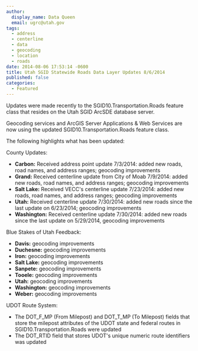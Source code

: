 ```yaml
---
author:
  display_name: Data Queen
  email: ugrc@utah.gov
tags:
  - address
  - centerline
  - data
  - geocoding
  - location
  - roads
date: 2014-08-06 17:53:14 -0600
title: Utah SGID Statewide Roads Data Layer Updates 8/6/2014
published: false
categories:
  - Featured
---
```

Updates were made recently to the SGID10.Transportation.Roads feature class that resides on the Utah SGID ArcSDE database server.

Geocoding services and ArcGIS Server Applications & Web Services are now using the updated SGID10.Transportation.Roads feature class.

The following highlights what has been updated:

County Updates:

- **Carbon:** Received address point update 7/3/2014: added new roads, road names, and address ranges; geocoding improvements
- **Grand:** Received centerline update from City of Moab 7/9/2014: added new roads, road names, and address ranges; geocoding improvements
- **Salt Lake:** Received VECC's centerline update 7/23/2014: added new roads, road names, and address ranges; geocoding improvements
- **Utah:** Received centerline update 7/30/2014: added new roads since the last update on 6/23/2014; geocoding improvements
- **Washington:** Received centerline update 7/30/2014: added new roads since the last update on 5/29/2014, geocoding improvements

Blue Stakes of Utah Feedback:

- **Davis:** geocoding improvements
- **Duchesne:** geocoding improvements
- **Iron:** geocoding improvements
- **Salt Lake:** geocoding improvements
- **Sanpete:** geocoding improvements
- **Tooele:** geocoding improvements
- **Utah:** geocoding improvements
- **Washington:** geocoding improvements
- **Weber:** geocoding improvements

UDOT Route System:

- The DOT\_F\_MP (From Milepost) and DOT\_T\_MP (To Milepost) fields that store the milepost attributes of the UDOT state and federal routes in SGID10.Transportation.Roads were updated
- The DOT_RTID field that stores UDOT's unique numeric route identifiers was updated
